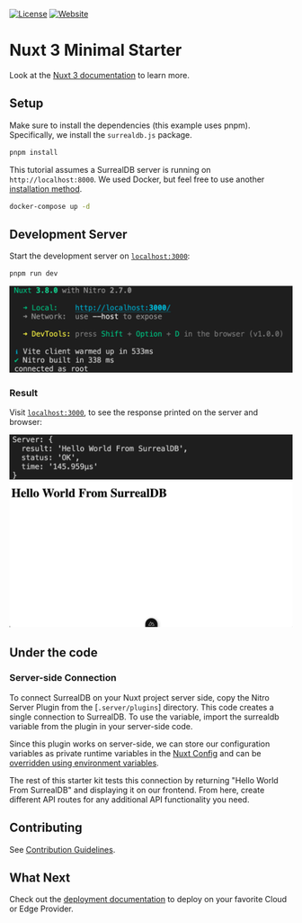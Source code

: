 <p>
  <a href="./LICENSE"><img src="https://img.shields.io/badge/License-MIT-28CF8D.svg" alt="License"></a>
  <a href="https://nuxt.com"><img src="https://img.shields.io/badge/Nuxt%20Docs-18181B?logo=nuxt.js" alt="Website"></a>
</p>

# Nuxt 3 Minimal Starter

Look at the [Nuxt 3 documentation](https://nuxt.com/docs/getting-started/introduction) to learn more.

## Setup

Make sure to install the dependencies (this example uses pnpm). Specifically, we install the `surrealdb.js` package.

```bash
pnpm install
```

This tutorial assumes a SurrealDB server is running on `http://localhost:8000`. We used Docker, but feel free to use another [installation method](https://surrealdb.com/docs/installation).

```bash
docker-compose up -d
```

## Development Server

Start the development server on [`localhost:3000`](http://localhost:3000):

```bash
pnpm run dev
```

![Run Dev](./assets/run-dev.png)

### Result

Visit [`localhost:3000`](http://localhost:3000), to see the response printed on the server and browser:

![Run Dev](./assets/run-dev-response.png)
![Run Dev](./assets/browser-ui.png)

## Under the code

### Server-side Connection

To connect SurrealDB on your Nuxt project server side, copy the Nitro Server Plugin from the [`.server/plugins`] directory. This code creates a single connection to SurrealDB. To use the variable, import the surrealdb variable from the plugin in your server-side code.

Since this plugin works on server-side, we can store our configuration variables as private runtime variables in the [Nuxt Config](nuxt.config.ts) and can be [overridden using environment variables](https://nuxt.com/docs/guide/going-further/runtime-config#environment-variables).

The rest of this starter kit tests this connection by returning "Hello World From SurrealDB" and displaying it on our frontend. From here, create different API routes for any additional API functionality you need.

## Contributing

See [Contribution Guidelines](./CONTRIBUTING.md).

## What Next

Check out the [deployment documentation](https://nuxt.com/docs/getting-started/deployment) to deploy on your favorite Cloud or Edge Provider.
